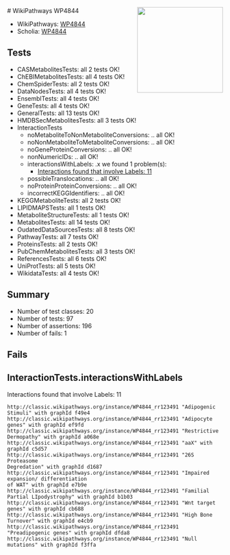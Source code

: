 <img style="float: right; width: 200px" src="https://upload.wikimedia.org/wikipedia/commons/thumb/8/83/Wplogo_with_text_500.png/640px-Wplogo_with_text_500.png" />
# WikiPathways WP4844

* WikiPathways: [WP4844](https://wikipathways.org/pathways/WP4844)
* Scholia: [WP4844](https://scholia.toolforge.org/wikipathways/WP4844)
## Tests
* CASMetabolitesTests: all 2 tests OK!
* ChEBIMetabolitesTests: all 4 tests OK!
* ChemSpiderTests: all 2 tests OK!
* DataNodesTests: all 4 tests OK!
* EnsemblTests: all 4 tests OK!
* GeneTests: all 4 tests OK!
* GeneralTests: all 13 tests OK!
* HMDBSecMetabolitesTests: all 3 tests OK!
* InteractionTests
    * noMetaboliteToNonMetaboliteConversions: .. all OK!
    * noNonMetaboliteToMetaboliteConversions: .. all OK!
    * noGeneProteinConversions: .. all OK!
    * nonNumericIDs: .. all OK!
    * interactionsWithLabels: .x we found 1 problem(s):
        * [Interactions found that involve Labels: 11](#fe97a8b9)
    * possibleTranslocations: .. all OK!
    * noProteinProteinConversions: .. all OK!
    * incorrectKEGGIdentifiers: .. all OK!
* KEGGMetaboliteTests: all 2 tests OK!
* LIPIDMAPSTests: all 1 tests OK!
* MetaboliteStructureTests: all 1 tests OK!
* MetabolitesTests: all 14 tests OK!
* OudatedDataSourcesTests: all 8 tests OK!
* PathwayTests: all 7 tests OK!
* ProteinsTests: all 2 tests OK!
* PubChemMetabolitesTests: all 3 tests OK!
* ReferencesTests: all 6 tests OK!
* UniProtTests: all 5 tests OK!
* WikidataTests: all 4 tests OK!


## Summary

* Number of test classes: 20
* Number of tests: 97
* Number of assertions: 196
* Number of fails: 1

## Fails

<a name="fe97a8b9" />

## InteractionTests.interactionsWithLabels

Interactions found that involve Labels: 11
```
http://classic.wikipathways.org/instance/WP4844_rr123491 "Adipogenic Stimuli" with graphId f49e4
http://classic.wikipathways.org/instance/WP4844_rr123491 "Adipocyte genes" with graphId ef9fd
http://classic.wikipathways.org/instance/WP4844_rr123491 "Restrictive Dermopathy" with graphId a068e
http://classic.wikipathways.org/instance/WP4844_rr123491 "aaX" with graphId c5d57
http://classic.wikipathways.org/instance/WP4844_rr123491 "26S Proteasome 
Degredation" with graphId d1687
http://classic.wikipathways.org/instance/WP4844_rr123491 "Impaired expansion/ differentiation
of WAT" with graphId e7b9e
http://classic.wikipathways.org/instance/WP4844_rr123491 "Familial Partial LIpodystrophy" with graphId b1b03
http://classic.wikipathways.org/instance/WP4844_rr123491 "Wnt target genes" with graphId cb688
http://classic.wikipathways.org/instance/WP4844_rr123491 "High Bone Turnover" with graphId e4cb9
http://classic.wikipathways.org/instance/WP4844_rr123491 "Preadipogenic genes" with graphId dfda8
http://classic.wikipathways.org/instance/WP4844_rr123491 "Null mutations" with graphId f3ffa
```


